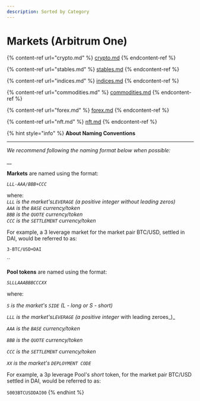 ```yaml
---
description: Sorted by Category
---
```


# Markets (Arbitrum One)

{% content-ref url="crypto.md" %}
[crypto.md](crypto.md)
{% endcontent-ref %}

{% content-ref url="stables.md" %}
[stables.md](stables.md)
{% endcontent-ref %}

{% content-ref url="indices.md" %}
[indices.md](indices.md)
{% endcontent-ref %}

{% content-ref url="commodities.md" %}
[commodities.md](commodities.md)
{% endcontent-ref %}

{% content-ref url="forex.md" %}
[forex.md](forex.md)
{% endcontent-ref %}

{% content-ref url="nft.md" %}
[nft.md](nft.md)
{% endcontent-ref %}

{% hint style="info" %}
**About Naming Conventions**

****

_We recommend following the naming format below when possible:_

__

**Markets** are named using the format:

&#x20;_`LLL-AAA/BBB+CCC`_

where:\
_`LLL` is the market's`LEVERAGE` (a positive integer without leading zeros)_\
_`AAA` is the `BASE` currency/token_\
_`BBB` is the `QUOTE` currency/token_\
_`CCC` is the `SETTLEMENT` currency/token_

For example, a 3 leverage market for the market pair BTC/USD, settled in DAI, would be referred to as:

`3-BTC/USD+DAI`

``

**Pool tokens** are named using the format:

&#x20;_`SLLLAAABBBCCCXX`_

where:

_`S` is the market's `SIDE` (L - long or S - short)_

_`LLL` is the market's`LEVERAGE` (a positive integer_ with leading zeroes_)_

_`AAA` is the `BASE` currency/token_

_`BBB` is the `QUOTE` currency/token_&#x20;

_`CCC` is the `SETTLEMENT` currency/token_

_`XX` is the market's `DEPLOYMENT CODE`_

For example, a 3p leverage Pool's _short_ token, for the market pair BTC/USD settled in DAI, would be referred to as:

`S003BTCUSDDAI00`
{% endhint %}

